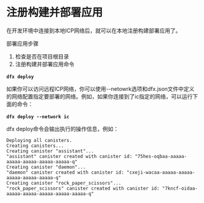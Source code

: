 # 注册构建并部署应用

在开发环境中连接到本地ICP网络后，就可以在本地注册构建部署应用了。‌

部署应用步骤‌

1. 检查是否在项目根目录
2. 注册构建并部署应用命令

**`dfx deploy`**‌

如果你可以访问远程ICP网络，你可以使用--netowrk选项和dfx.json文件中定义的网络配置指定要部署的网络。例如，如果你连接到了ic指定的网络，可以运行下面的命令：‌

**`dfx deploy --network ic`**‌

dfx deploy命令会输出执行的操作信息，例如：

```text
Deploying all canisters.
Creating canisters...
Creating canister "assistant"...
"assistant" canister created with canister id: "75hes-oqbaa-aaaaa-aaaaa-aaaaa-aaaaa-aaaaa-q"
Creating canister "daemon"...
"daemon" canister created with canister id: "cxeji-wacaa-aaaaa-aaaaa-aaaaa-aaaaa-aaaaa-q"
Creating canister "rock_paper_scissors"...
"rock_paper_scissors" canister created with canister id: "7kncf-oidaa-aaaaa-aaaaa-aaaaa-aaaaa-aaaaa-q"
```

